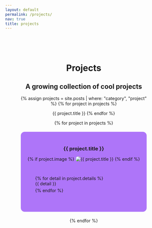 ```yaml
---
layout: default
permalink: /projects/
nav: true
title: projects
---
```


<div class="projects-container" style="text-align: center;">

  <h1 class="projects-title">Projects</h1>
  <h2 class="projects-subtitle">A growing collection of cool projects</h2>

  {% assign projects = site.posts | where: "category", "project" %}
  {% for project in projects %}
  <!-- Debug: Output the title of each project -->
  {{ project.title }}
  {% endfor %}
  <div class="projects-grid">
    {% for project in projects %}
      <div class="project-box">
        <h3 class="project-title">{{ project.title }}</h3>
        {% if project.image %}
          <img class="project-image" src="{{ project.image | relative_url }}" alt="{{ project.title }}" style="max-width: 90%; height: auto; margin: 0 auto;border-radius: 12px;">
        {% endif %}
        <ul class="project-details">
          {% for detail in project.details %}
            <li>{{ detail }}</li>
          {% endfor %}
        </ul>
      </div>
    {% endfor %}
  </div>

</div>

<style>
  .projects-container {
    max-width: 1200px;
    margin: 0 auto;
    padding: 50px;
  }
  .projects-grid {
    display: grid;
    grid-template-columns: 1fr;
    gap: 20px;
  }
  .project-box {
    border: 1px solid #AE75F9;
    padding: 20px;
    border-radius: 12px;
    background-color: #AE75F9;
  }
  .project-title {
    margin-bottom: 15px;
  }
  .project-details {
    list-style: none;
    padding: 25;
    text-align: left;
    margin-top: 20px;
  }
  .project-details li {
    margin-bottom: 5px;
  }
</style>
